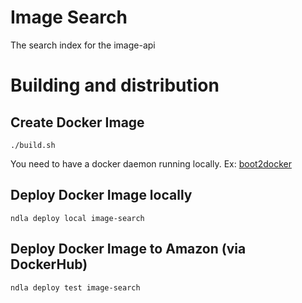 # Image Search

The search index for the image-api

# Building and distribution

## Create Docker Image
    ./build.sh

You need to have a docker daemon running locally. Ex: [boot2docker](http://boot2docker.io/)

## Deploy Docker Image locally
    ndla deploy local image-search

## Deploy Docker Image to Amazon (via DockerHub)
    ndla deploy test image-search
